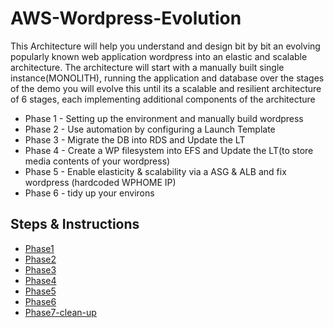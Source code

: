 # AWS-Wordpress-Evolution
This Architecture will help you understand and design bit by bit an evolving popularly known web application wordpress into an elastic and scalable architecture.
The architecture will start with a manually built single instance(MONOLITH), running the application and database over the stages of the demo you will evolve this until its a scalable and resilient architecture of 6 stages, each implementing additional components of the architecture

* Phase 1 - Setting up the environment and manually build wordpress
* Phase 2 - Use automation by configuring a Launch Template
* Phase 3 - Migrate the DB into RDS and Update the LT
* Phase 4 - Create a WP filesystem into EFS and Update the LT(to store media contents of your wordpress) 
* Phase 5 - Enable elasticity & scalability via a ASG & ALB and fix wordpress (hardcoded WPHOME IP)
* Phase 6 - tidy up your environs



## Steps & Instructions

- [Phase1](https://github.com/profebass99/aws-wordpress-evolution/blob/main/Design%20Steps%20%26%20instructions/Phase-1.md)
- [Phase2](https://github.com/profebass99/aws-wordpress-evolution/blob/main/Design%20Steps%20%26%20instructions/Phase-2.md)
- [Phase3](https://github.com/profebass99/aws-wordpress-evolution/blob/main/Design%20Steps%20%26%20instructions/Phase-3.md)
- [Phase4](https://github.com/profebass99/aws-wordpress-evolution/blob/main/Design%20Steps%20%26%20instructions/Phase-4.md)
- [Phase5](https://github.com/profebass99/aws-wordpress-evolution/blob/main/Design%20Steps%20%26%20instructions/Phase-5.md)
- [Phase6](https://github.com/profebass99/aws-wordpress-evolution/blob/main/Design%20Steps%20%26%20instructions/Phase-6.md)
- [Phase7-clean-up](https://github.com/profebass99/aws-wordpress-evolution/blob/main/Design%20Steps%20%26%20instructions/phase-7%20clean-up.md)
